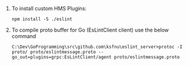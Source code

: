 1. To install custom HMS Plugins:
    ```
    npm install -S ./eslint
    ```
2. To compile proto buffer for Go (EsLintClient client) use the below command
   ```shell
   C:\Dev\GoProgramming\src\github.com\ksfnu\eslint_server>protoc -I proto/ proto/eslintmessage.proto --go_out=plugins=grpc:EsLintClient/agent proto/eslintmessage.proto
   ```